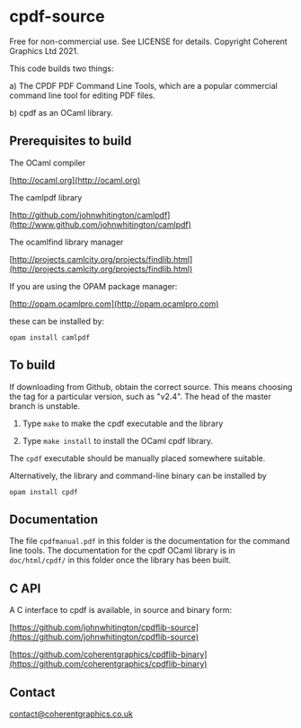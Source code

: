 cpdf-source
===========

Free for non-commercial use. See LICENSE for details. Copyright Coherent
Graphics Ltd 2021.

This code builds two things:

a) The CPDF PDF Command Line Tools, which are a popular commercial command line
tool for editing PDF files.

b) cpdf as an OCaml library.

Prerequisites to build
----------------------

The OCaml compiler

[http://ocaml.org](http://ocaml.org)

The camlpdf library

[http://github.com/johnwhitington/camlpdf](http://www.github.com/johnwhitington/camlpdf)

The ocamlfind library manager

[http://projects.camlcity.org/projects/findlib.html](http://projects.camlcity.org/projects/findlib.html)

If you are using the OPAM package manager:

[http://opam.ocamlpro.com](http://opam.ocamlpro.com)

these can be installed by:

```
opam install camlpdf
```

To build
--------

If downloading from Github, obtain the correct source. This means choosing the
tag for a particular version, such as "v2.4". The head of the master branch is
unstable.

1. Type `make` to make the cpdf executable and the library

2. Type `make install` to install the OCaml cpdf library.

The `cpdf` executable should be manually placed somewhere suitable.

Alternatively, the library and command-line binary can be installed by

```
opam install cpdf
```


Documentation
-------------

The file `cpdfmanual.pdf` in this folder is the documentation for the command
line tools. The documentation for the cpdf OCaml library is in `doc/html/cpdf/`
in this folder once the library has been built.

C API
-----

A C interface to cpdf is available, in source and binary form:

[https://github.com/johnwhitington/cpdflib-source](https://github.com/johnwhitington/cpdflib-source)

[https://github.com/coherentgraphics/cpdflib-binary](https://github.com/coherentgraphics/cpdflib-binary)

Contact
-------

[contact@coherentgraphics.co.uk](mailto:contact@coherentgraphics.co.uk)
